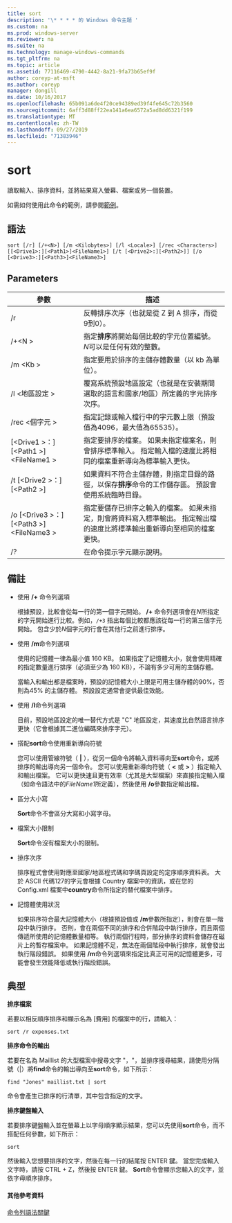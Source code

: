 ```yaml
---
title: sort
description: '\* * * * 的 Windows 命令主題 '
ms.custom: na
ms.prod: windows-server
ms.reviewer: na
ms.suite: na
ms.technology: manage-windows-commands
ms.tgt_pltfrm: na
ms.topic: article
ms.assetid: 77116469-4790-4442-8a21-9fa73b65ef9f
author: coreyp-at-msft
ms.author: coreyp
manager: dongill
ms.date: 10/16/2017
ms.openlocfilehash: 65b091a6de4f20ce94389ed39f4fe645c72b3560
ms.sourcegitcommit: 6aff3d88ff22ea141a6ea6572a5ad8dd6321f199
ms.translationtype: MT
ms.contentlocale: zh-TW
ms.lasthandoff: 09/27/2019
ms.locfileid: "71383946"
---
```

# <a name="sort"></a>sort



讀取輸入、排序資料，並將結果寫入螢幕、檔案或另一個裝置。

如需如何使用此命令的範例，請參閱[範例](#BKMK_examples)。

## <a name="syntax"></a>語法

```
sort [/r] [/+<N>] [/m <Kilobytes>] [/l <Locale>] [/rec <Characters>] [[<Drive1>:][<Path1>]<FileName1>] [/t [<Drive2>:][<Path2>]] [/o [<Drive3>:][<Path3>]<FileName3>]
```

## <a name="parameters"></a>Parameters

|參數|描述|
|---------|-----------|
|/r|反轉排序次序（也就是從 Z 到 A 排序，而從9到0）。|
|/+\<N >|指定**排序**將開始每個比較的字元位置編號。 *N*可以是任何有效的整數。|
|/m \<Kb >|指定要用於排序的主儲存體數量（以 kb 為單位）。|
|/l \<地區設定 >|覆寫系統預設地區設定（也就是在安裝期間選取的語言和國家/地區）所定義的字元排序次序。|
|/rec \<個字元 >|指定記錄或輸入檔行中的字元數上限（預設值為4096，最大值為65535）。|
|[\<Drive1 >：][\<Path1 >]\<FileName1 >|指定要排序的檔案。 如果未指定檔案名，則會排序標準輸入。 指定輸入檔的速度比將相同的檔案重新導向為標準輸入更快。|
|/t [\<Drive2 >：] [\<Path2 >]|如果資料不符合主儲存體，則指定目錄的路徑，以保存**排序**命令的工作儲存區。 預設會使用系統臨時目錄。|
|/o [\<Drive3 >：] [\<Path3 >]\<FileName3 >|指定要儲存已排序之輸入的檔案。 如果未指定，則會將資料寫入標準輸出。 指定輸出檔的速度比將標準輸出重新導向至相同的檔案更快。|
|/?|在命令提示字元顯示說明。|

## <a name="remarks"></a>備註

-   使用 **/+** 命令列選項

    根據預設，比較會從每一行的第一個字元開始。 **/+** 命令列選項會在*N*所指定的字元開始進行比較。例如，`/+3` 指出每個比較都應該從每一行的第三個字元開始。 包含少於*N*個字元的行會在其他行之前進行排序。
-   使用 **/m**命令列選項

    使用的記憶體一律為最小值 160 KB。 如果指定了記憶體大小，就會使用精確的指定數量進行排序（必須至少為 160 KB），不論有多少可用的主儲存體。

    當輸入和輸出都是檔案時，預設的記憶體大小上限是可用主儲存體的90%，否則為45% 的主儲存體。 預設設定通常會提供最佳效能。
-   使用 **/l**命令列選項

    目前，預設地區設定的唯一替代方式是 "C" 地區設定，其速度比自然語言排序更快（它會根據其二進位編碼來排序字元）。
-   搭配**sort**命令使用重新導向符號

    您可以使用管線符號（ **|** ），從另一個命令將輸入資料導向至**sort**命令，或將排序的輸出導向另一個命令。 您可以使用重新導向符號（ **<** 或 **>** ）指定輸入和輸出檔案。 它可以更快速且更有效率（尤其是大型檔案）來直接指定輸入檔（如命令語法中的*FileName1*所定義），然後使用 **/o**參數指定輸出檔。
-   區分大小寫

    **Sort**命令不會區分大寫和小寫字母。
-   檔案大小限制

    **Sort**命令沒有檔案大小的限制。
-   排序次序

    排序程式會使用對應至國家/地區程式碼和字碼頁設定的定序順序資料表。 大於 ASCII 代碼127的字元會根據 Country 檔案中的資訊，或在您的 Config.xml 檔案中**country**命令所指定的替代檔案中排序。
-   記憶體使用狀況

    如果排序符合最大記憶體大小（根據預設值或 **/m**參數所指定），則會在單一階段中執行排序。 否則，會在兩個不同的排序和合併階段中執行排序，而且兩個傳遞所使用的記憶體數量相等。 執行兩個行程時，部分排序的資料會儲存在磁片上的暫存檔案中。 如果記憶體不足，無法在兩個階段中執行排序，就會發出執行階段錯誤。 如果使用 **/m**命令列選項來指定比真正可用的記憶體更多，可能會發生效能降低或執行階段錯誤。

## <a name="BKMK_examples"></a>典型

**排序檔案**

若要以相反順序排序和顯示名為 [費用] 的檔案中的行，請輸入：

`sort /r expenses.txt`

**排序命令的輸出**

若要在名為 Maillist 的大型檔案中搜尋文字 "，"，並排序搜尋結果，請使用分隔號（|）將**find**命令的輸出導向至**sort**命令，如下所示：

`find "Jones" maillist.txt | sort`

命令會產生已排序的行清單，其中包含指定的文字。

**排序鍵盤輸入**

若要排序鍵盤輸入並在螢幕上以字母順序顯示結果，您可以先使用**sort**命令，而不搭配任何參數，如下所示：

`sort`

然後輸入您想要排序的文字，然後在每一行的結尾按 ENTER 鍵。 當您完成輸入文字時，請按 CTRL + Z，然後按 ENTER 鍵。 **Sort**命令會顯示您輸入的文字，並依字母順序排序。

#### <a name="additional-references"></a>其他參考資料

[命令列語法關鍵](command-line-syntax-key.md)